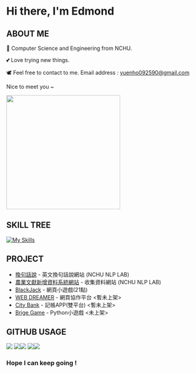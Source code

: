 # Hi there, I'm Edmond

## ABOUT ME
🏫 Computer Science and Engineering from NCHU.

💕 Love trying new things. 

🕊️ Feel free to contact to me. Email address : [yuenho092590@gmail.com](mailto:yuenho092590@gmail.com)

Nice to meet you ~

<img src="https://i.imgur.com/Gso5E3C.jpg" width=300px>


## SKILL TREE
[![My Skills](https://skillicons.dev/icons?i=c,java,py,flask,fastapi,dart,flutter,html,css,js,php,mysql,md,kotlin)](https://skillicons.dev)

## PROJECT
* [換句話說](https://iowapi.nlpnchu.org/) - 英文換句話說網站 (NCHU NLP LAB)
* [農業文獻新增資料系統網站](http://140.120.182.87:11143/) - 收集資料網站 (NCHU NLP LAB)
* [BlackJack](https://edmond-yang.github.io/blackjack/game.html) - 網頁小遊戲(21點)
* [WEB DREAMER](https://github.com/Edmond-Yang/web_project) - 網頁協作平台 <暫未上架>
* [City Bank](https://github.com/Edmond-Yang/CityBank) - 記帳APP(雙平台) <暫未上架>
* [Brige Game](https://github.com/Edmond-Yang/Bridge-Game) - Python小遊戲 <未上架>


## GITHUB USAGE
![](http://github-profile-summary-cards.vercel.app/api/cards/profile-details?username=Edmond-Yang&theme=swift)
![](http://github-profile-summary-cards.vercel.app/api/cards/repos-per-language?username=Edmond-Yang&theme=swift)![](http://github-profile-summary-cards.vercel.app/api/cards/most-commit-language?username=Edmond-Yang&theme=swift)
![](http://github-profile-summary-cards.vercel.app/api/cards/stats?username=Edmond-Yang&theme=swift)![](http://github-profile-summary-cards.vercel.app/api/cards/productive-time?username=Edmond-Yang&theme=swift&utcOffset=8)

### Hope I can keep going !
